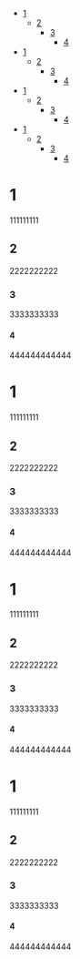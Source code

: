 
<!-- @import "[TOC]" {cmd="toc" depthFrom=1 depthTo=2 orderedList=false} -->

<!-- code_chunk_output -->

- [1](#1)
  - [2](#2)
    - [3](#3)
      - [4](#4)
- [1](#1-1)
  - [2](#2-1)
    - [3](#3-1)
      - [4](#4-1)
- [1](#1-2)
  - [2](#2-2)
    - [3](#3-2)
      - [4](#4-2)
- [1](#1-3)
  - [2](#2-3)
    - [3](#3-3)
      - [4](#4-3)

<!-- /code_chunk_output -->


# 1
111111111
## 2
2222222222
### 3
3333333333
#### 4
444444444444
# 1
111111111
## 2
2222222222
### 3
3333333333
#### 4
444444444444
# 1
111111111
## 2
2222222222
### 3
3333333333
#### 4
444444444444
# 1
111111111
## 2
2222222222
### 3
3333333333
#### 4
444444444444
